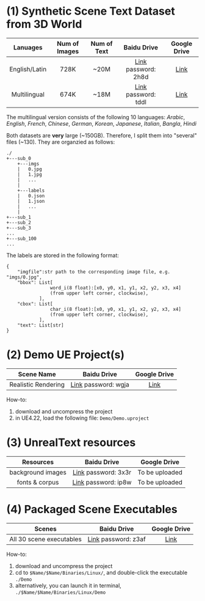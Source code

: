 # (1) Synthetic Scene Text Dataset from 3D World

| Lanuages | Num of Images | Num of Text | Baidu Drive | Google Drive |
| :---: | :---: | :---: | :---: | :---: |
| English/Latin | 728K | ~20M | [Link](https://pan.baidu.com/s/1e4SNTG2QSM5XBhxw80D8qw)  password: 2h8d | [Link](https://drive.google.com/open?id=14i-v0FTRy0TqgiFf-dl4SKRB5NNIkXSG) |
| Multilingual | 674K | ~18M | [Link](https://pan.baidu.com/s/1DCrs0KitEC1RBAKn9jo_KA)  password: tddl | [Link](https://drive.google.com/drive/folders/1M9jVQqnda0ImmcwoQFK_WUW9XWu2G82R?usp=sharing) |

The multilingual version consists of the following 10 languages: _Arabic_, _English_, _French_, _Chinese_, _German_, _Korean_, _Japanese_, _Italian_, _Bangla_, _Hindi_

Both datasets are __very__ large (~150GB). Therefore, I split them into "several" files (~130). They are organzied as follows:

```
./
+---sub_0
    +---imgs
    |   0.jpg
    |   1.jpg
    |   ...
    |
    +---labels
    |   0.json
    |   1.json
    |   ...
    |
+---sub_1
+---sub_2
+---sub_3
...
+---sub_100
...
```

The labels are stored in the following format:

```
{
    "imgfile":str path to the corresponding image file, e.g. "imgs/0.jpg",
    "bbox": List[
                word_i(8 float):[x0, y0, x1, y1, x2, y2, x3, x4] 
                (from upper left corner, clockwise),
            ],
    "cbox": List[
                char_i(8 float):[x0, y0, x1, y1, x2, y2, x3, x4] 
                (from upper left corner, clockwise),
            ],
    "text": List[str]
}
```

# (2) Demo UE Project(s)

| Scene Name | Baidu Drive | Google Drive |
| :---: | :---: | :---: |
| Realistic Rendering | [Link](https://pan.baidu.com/s/1pXw-tRsOHIg3wkVpfTwoaQ) password: wgja | [Link](https://drive.google.com/file/d/1CKW8KH4jybPux8oIYG-yRV3arrrNlQ2a/view?usp=sharing) |

How-to: 

1. download and uncompress the project
2. in UE4.22, load the following file: `Demo/Demo.uproject`

# (3) UnrealText resources

| Resources | Baidu Drive | Google Drive |
| :---: | :---: | :---: |
| background images | [Link](https://pan.baidu.com/s/1LJoBoL0GCyn8St6Y9s8lFg) password: 3x3r | To be uploaded |
| fonts & corpus | [Link](https://pan.baidu.com/s/1pw-W3ggXuiRzgQnxg1sOww) password: ip8w | To be uploaded |

# (4) Packaged Scene Executables

| Scenes | Baidu Drive | Google Drive |
| :---: | :---: | :---: |
| All 30 scene executables | [Link](https://pan.baidu.com/s/1RhqXfN7RXoZSXldDfMVjUQ)  password: z3af | [Link](https://drive.google.com/file/d/1KDYFrccpukLgk3FXze3BoY_Tk6T91XQB/view?usp=sharing) |

How-to: 

1. download and uncompress the project
2. cd to `$Name/$Name/Binaries/Linux/`, and double-click the executable `./Demo`
3. alternatively, you can launch it in terminal, `./$Name/$Name/Binaries/Linux/Demo`
